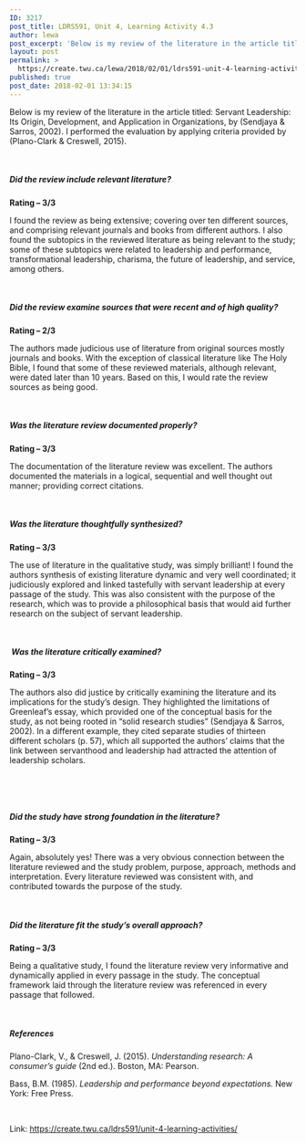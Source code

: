 ```yaml
---
ID: 3217
post_title: LDRS591, Unit 4, Learning Activity 4.3
author: lewa
post_excerpt: 'Below is my review of the literature in the article titled: Servant Leadership: Its Origin, Development, and Application in Organizations, by (Sendjaya &amp; Sarros, 2002). I performed the evaluation by applying criteria provided by (Plano-Clark &amp; Creswell, 2015). &nbsp; Did the review include relevant literature? Rating &ndash; 3/3 I found the review as being extensive; [&hellip;]'
layout: post
permalink: >
  https://create.twu.ca/lewa/2018/02/01/ldrs591-unit-4-learning-activity-4-3/
published: true
post_date: 2018-02-01 13:34:15
---
```

Below is my review of the literature in the article titled: Servant Leadership: Its Origin, Development, and Application in Organizations, by (Sendjaya &amp; Sarros, 2002). I performed the evaluation by applying criteria provided by (Plano-Clark &amp; Creswell, 2015).

&nbsp;

<h5><strong>Did the review include relevant literature? </strong></h5>

<strong>Rating – 3/3</strong>

I found the review as being extensive; covering over ten different sources, and comprising relevant journals and books from different authors. I also found the subtopics in the reviewed literature as being relevant to the study; some of these subtopics were related to leadership and performance, transformational leadership, charisma, the future of leadership, and service, among others.

&nbsp;

<h5><strong>Did the review examine sources that were recent and of high quality?</strong></h5>

<strong>Rating – 2/3</strong>

The authors made judicious use of literature from original sources mostly journals and books. With the exception of classical literature like The Holy Bible, I found that some of these reviewed materials, although relevant, were dated later than 10 years. Based on this, I would rate the review sources as being good.

&nbsp;

<h5><strong>Was the literature review documented properly?</strong></h5>

<strong>Rating – 3/3</strong>

The documentation of the literature review was excellent. The authors documented the materials in a logical, sequential and well thought out manner; providing correct citations.

&nbsp;

<h5><strong>Was the literature thoughtfully synthesized?</strong></h5>

<strong>Rating – 3/3</strong>

The use of literature in the qualitative study, was simply brilliant! I found the authors synthesis of existing literature dynamic and very well coordinated; it judiciously explored and linked tastefully with servant leadership at every passage of the study. This was also consistent with the purpose of the research, which was to provide a philosophical basis that would aid further research on the subject of servant leadership.

&nbsp;

<h5><strong> </strong><strong>Was the literature critically examined?</strong></h5>

<strong>Rating – 3/3</strong>

The authors also did justice by critically examining the literature and its implications for the study’s design. They highlighted the limitations of Greenleaf’s essay, which provided one of the conceptual basis for the study, as not being rooted in “solid research studies” (Sendjaya &amp; Sarros, 2002). In a different example, they cited separate studies of thirteen different scholars (p. 57), which all supported the authors’ claims that the link between servanthood and leadership had attracted the attention of leadership scholars.

&nbsp;

&nbsp;

<h5><strong>Did the study have strong foundation in the literature?</strong></h5>

<strong>Rating – 3/3</strong>

Again, absolutely yes! There was a very obvious connection between the literature reviewed and the study problem, purpose, approach, methods and interpretation. Every literature reviewed was consistent with, and contributed towards the purpose of the study.

&nbsp;

<h5><strong>Did the literature fit the study’s overall approach?</strong></h5>

<strong>Rating – 3/3</strong>

Being a qualitative study, I found the literature review very informative and dynamically applied in every passage in the study. The conceptual framework laid through the literature review was referenced in every passage that followed.

&nbsp;

<h5><strong>References</strong></h5>

Plano-Clark, V., &amp; Creswell, J. (2015). <em>Understanding research: A consumer’s guide</em> (2nd ed.). Boston, MA: Pearson.

Bass, B.M. (1985). <em>Leadership and performance beyond expectations.</em> New York: Free Press.

&nbsp;

Link: https://create.twu.ca/ldrs591/unit-4-learning-activities/
